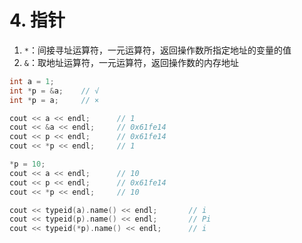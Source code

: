 # 4. 指针

1. `*`：间接寻址运算符，一元运算符，返回操作数所指定地址的变量的值
2. `&`：取地址运算符，一元运算符，返回操作数的内存地址

```c
int a = 1;
int *p = &a;    // √
int *p = a;     // ×

cout << a << endl;      // 1
cout << &a << endl;     // 0x61fe14
cout << p << endl;      // 0x61fe14
cout << *p << endl;     // 1

*p = 10;
cout << a << endl;      // 10
cout << p << endl;      // 0x61fe14
cout << *p << endl;     // 10

cout << typeid(a).name() << endl;       // i
cout << typeid(p).name() << endl;       // Pi
cout << typeid(*p).name() << endl;      // i
```
